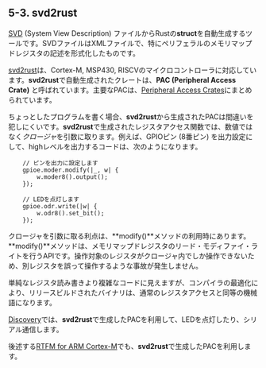 ## 5-3. svd2rust

[SVD] (System View Description) ファイルからRustの**struct**を自動生成するツールです。SVDファイルはXMLファイルで、特にペリフェラルのメモリマップドレジスタの記述を形式化したものです。

[SVD]: http://www.keil.com/pack/doc/CMSIS/SVD/html/index.html

[svd2rust]は、Cortex-M, MSP430, RISCVのマイクロコントローラに対応しています。**svd2rust**で自動生成されたクレートは、**PAC (Peripheral Access Crate)** と呼ばれています。主要なPACは、[Peripheral Access Crates]にまとめられています。

[svd2rust]: https://docs.rs/svd2rust/0.14.0/svd2rust/
[Peripheral Access Crates]: https://github.com/rust-embedded/awesome-embedded-rust#peripheral-access-crates

ちょっとしたプログラムを書く場合、**svd2rust**から生成されたPACは間違いを犯しにくいです。**svd2rust**で生成されたレジスタアクセス関数では、数値ではなく*クロージャ*を引数に取ります。例えば、GPIOピン (8番ピン) を出力設定にして、highレベルを出力するコードは、次のようになります。

```rust,ignore
    // ピンを出力に設定します
    gpioe.moder.modify(|_, w| {
        w.moder8().output();
    });

    // LEDを点灯します
    gpioe.odr.write(|w| {
        w.odr8().set_bit();
    });
```

クロージャを引数に取る利点は、**modify()**メソッドの利用時にあります。**modify()**メソッドは、メモリマップドレジスタのリード・モディファイ・ライトを行うAPIです。操作対象のレジスタがクロージャ内でしか操作できないため、別レジスタを誤って操作するような事故が発生しません。

単純なレジスタ読み書きより複雑なコードに見えますが、コンパイラの最適化により、リリースビルドされたバイナリは、通常のレジスタアクセスと同等の機械語になります。

[Discovery]では、**svd2rust**で生成したPACを利用して、LEDを点灯したり、シリアル通信します。

[Discovery]: https://tomoyuki-nakabayashi.github.io/discovery/

後述する[RTFM for ARM Cortex-M]でも、**svd2rust**で生成したPACを利用します。

[RTFM for ARM Cortex-M]: https://github.com/japaric/cortex-m-rtfm